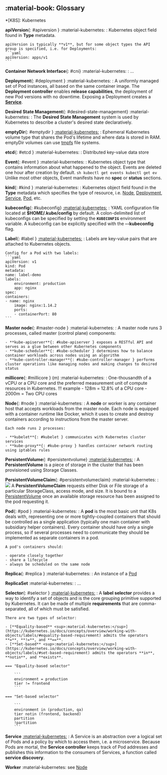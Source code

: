 ## :material-book: Glossary

*[K8S]: Kubernetes

**apiVersion**{: #apiversion } :material-kubernetes:
:   Kubernetes object field found in **Type** metadata.

    apiVersion is typically **v1**, but for some object types the API group is specified, i.e. for Deployments: 
    ```yaml
    apiVersion: apps/v1
    ```



**Container Network Interface**{: #cni} :material-kubernetes:
:   ...



**Deployment**{: #deployment } :material-kubernetes:
:   A uniformly managed set of Pod instances, all based on the same container image.
    The **Deployment controller** enables **release capabilities**, the deployment of new Pod versions with no downtime.
    Exposing a Deployment creates a [**Service**](#service).



**Desired State Management**{: #desired-state-management} :material-kubernetes:
:   The **Desired State Management** system is used by Kubernetes to describe a cluster's desired state declaratively.




**emptyDir**{: #emptydir } [:material-kubernetes:](https://kubernetes.io/docs/concepts/storage/volumes/#emptydir)
:   Ephemeral Kubernetes volume type that shares the Pod's lifetime and where data is stored in RAM.
    emptyDir volumes can use [tmpfs](#tmpfs) file systems.



**etcd**{: #etcd } :material-kubernetes:
:   Distributed key-value data store


**Event**{: #event } :material-kubernetes:
:   Kubernetes object type that contains information about what happened to the object.
    Events are deleted one hour after creation by default.
    ```sh
    kubectl get events
    kubectl get ev
    ```
    Unlike most other objects, Event manifests have no **spec** or **status** sections.


**kind**{: #kind } :material-kubernetes:
:   Kubernetes object field found in the **Type** metadata which specifies the type of resource, i.e. [Node](#node), [Deployment](#deployment), [Service](#service), [Pod](#pod), etc.



**kubeconfig**{: #kubeconfig} [:material-kubernetes:](https://kubernetes.io/docs/concepts/configuration/organize-cluster-access-kubeconfig/)
:   YAML configuration file located at **$HOME/.kube/config** by default.
    A colon-delimited list of kubeconfigs can be specified by setting the **`KUBECONFIG`** environment variable.
    A kubeconfig can be explicitly specified with the **--kubeconfig** flag.



**Label**{: #label } [:material-kubernetes:](https://kubernetes.io/docs/concepts/overview/working-with-objects/labels/)
:   Labels are key-value pairs that are attached to Kubernetes objects.

    Config for a Pod with two labels:
    ```yaml
    apiVersion: v1
    kind: Pod
    metadata:
    name: label-demo
    labels:
        environment: production
        app: nginx
    spec:
    containers:
    - name: nginx
        image: nginx:1.14.2
        ports:
        - containerPort: 80
    ```


**Master node**{: #master-node } :material-kubernetes:
:   A master node runs 3 processes, called master (control plane) components: 

    - **kube-apiserver**{: #kube-apiserver } exposes a RESTful API and serves as a glue between other Kubernetes components
    - **kube-scheduler**{: #kube-scheduler } determines how to balance container workloads across nodes using an algorithm
    - **kube-controller-manager**{: #kube-controller-manager } performs cluster operations like managing nodes and making changes to desired status


**millicore**{: #millicore } (m) :material-kubernetes:
:   One-thousandth of a vCPU or a CPU core and the preferred measurement unit of compute resources in Kubernetes.
    !!! example 
        - 128m = 12.8% of a CPU core
        - 2000m = Two CPU cores


**Node**{: #node } :material-kubernetes:
:   A **node** or worker is any container host that accepts workloads from the master node. 
    Each node is equipped with a container runtime like Docker, which it uses to create and destroy containers according to instructions from the master server.

    Each node runs 2 processes:

    - **kubelet**{: #kubelet } communicates with Kubernetes cluster services
    - **kube-proxy**{: #kube-proxy } handles container network routing using iptables rules



**PersistentVolume**{: #persistentvolume} [:material-kubernetes:](https://kubernetes.io/docs/concepts/storage/persistent-volumes/)
:   A **PersistentVolume** is a piece of storage in the cluster that has been provisioned using Storage Classes.



**PersistentVolumeClaim**{: #persistentvolumeclaim} :material-kubernetes:
:   ![](/img/persistent-volume-claims.png)
    A **PersistentVolumeClaim** requests either Disk or File storage of a particular StorageClass, access mode, and size. It is bound to a [PersistentVolume](#persistenvolume) once an available storage resource has been assigned to the pod requesting it.



**Pod**{: #pod } :material-kubernetes:
:   A **pod** is the most basic unit that K8s deals with, representing one or more tightly-coupled containers that should be controlled as a single application (typically one main container with subsidiary helper containers). 
    Every container should have only a single process, so if several processes need to communicate they should be implemented as separate containers in a pod.
    
    A pod's containers should:

    - operate closely together
    - share a lifecycle
    - always be scheduled on the same node
   


**Replica**{: #replica } :material-kubernetes:
:   An instance of a [Pod](#pod)



**ReplicaSet** :material-kubernetes:
:   ...



**Selector**{: #selector } [:material-kubernetes:](https://jamesdefabia.github.io/docs/user-guide/labels/#label-selectors)
:   A **label selector** provides a way to identify a set of objects and is the core grouping primitive supported by Kubernetes.
    It can be made of multiple **requirements** that are comma-separated, all of which must be satisfied.

    There are two types of selector:

    - [**Equality-based** <sup>:material-kubernetes:</sup>](https://kubernetes.io/docs/concepts/overview/working-with-objects/labels/#equality-based-requirement) admits the operators **=**, **!=**, and **==**.
    - [**Set-based** <sup>:material-kubernetes:</sup>](https://kubernetes.io/docs/concepts/overview/working-with-objects/labels/#set-based-requirement) admits the operators **in**, **notin**, and **exists**.

    === "Equality-based selector"

        ```
        environment = production
        tier != frontend
        ```

    === "Set-based selector"

        ```
        environment in (production, qa)
        tier notin (frontend, backend)
        partition
        !partition
        ```



**Service** [:material-kubernetes:](https://jamesdefabia.github.io/docs/user-guide/services/)
:   A Service is an abstraction over a logical set of Pods and a policy by which to access them, i.e. a microservice.
    Because Pods are mortal, the **Service controller** keeps track of Pod addresses and publishes this information to the consumers of Services, a function called **service discovery**.


**Worker** :material-kubernetes: see [Node](#node)